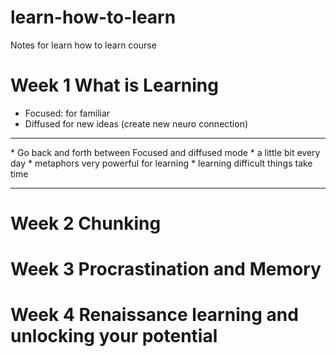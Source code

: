 # learn-how-to-learn
Notes for learn how to learn course

# Week 1 What is Learning
* Focused: for familiar
* Diffused for new ideas (create new neuro connection)

<hr>
* Go back and forth between Focused and diffused mode
* a little bit every day
* metaphors very powerful for learning
* learning difficult things take time

<hr>

# Week 2 Chunking

# Week 3 Procrastination and Memory

# Week 4 Renaissance learning and unlocking your potential
